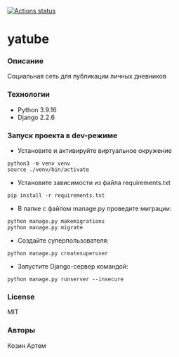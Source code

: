 [![Actions status](https://github.com/ArtemKAF/yatube_project/actions/workflows/python-app.yml/badge.svg?branch=master)](https://github.com/ArtemKAF/yatube_project/actions/workflows/python-app.yml)
# yatube
### Описание
Социальная сеть для публикации личных дневников
### Технологии
- Python 3.9.16
- Django 2.2.6
### Запуск проекта в dev-режиме
- Установите и активируйте виртуальное окружение
```
python3 -m venv venv
source ./venv/bin/activate
```
- Установите зависимости из файла requirements.txt
```
pip install -r requirements.txt
```
- В папке с файлом manage.py проведите миграции:
```
python manage.py makemigrations
python manage.py migrate
```
- Cоздайте суперпользователя:
```
python manage.py createsuperuser
```
- Запустите Django-сервер командой:
```
python manage.py runserver --insecure
```
### License
MIT
### Авторы
Козин Артем